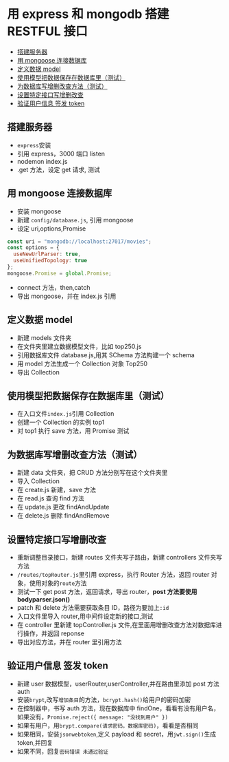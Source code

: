 # 用 express 和 mongodb 搭建 RESTFUL 接口

- [搭建服务器](#搭建服务器)
- [用 mongoose 连接数据库](#用-mongoose-连接数据库)
- [定义数据 model](#定义数据-model)
- [使用模型把数据保存在数据库里（测试）](#使用模型把数据保存在数据库里测试)
- [为数据库写增删改查方法（测试）](#为数据库写增删改查方法测试)
- [设置特定接口写增删改查](#设置特定接口写增删改查)
- [验证用户信息 签发 token](#验证用户信息-签发-token)

## 搭建服务器

- `express`安装
- 引用 express，3000 端口 listen
- nodemon index.js
- .get 方法，设定 get 请求, 测试

## 用 mongoose 连接数据库

- 安装 mongoose
- 新建 `config/database.js`, 引用 mongoose
- 设定 uri,options,Promise

```javascript {.line-numbers}
const uri = "mongodb://localhost:27017/movies";
const options = {
  useNewUrlParser: true,
  useUnifiedTopology: true
};
mongoose.Promise = global.Promise;
```

- connect 方法，then,catch
- 导出 mongoose，并在 index.js 引用

## 定义数据 model

- 新建 models 文件夹
- 在文件夹里建立数据模型文件，比如 top250.js
- 引用数据库文件 database.js,用其 SChema 方法构建一个 schema
- 用 model 方法生成一个 Collection 对象 Top250
- 导出 Collection

## 使用模型把数据保存在数据库里（测试）

- 在入口文件`index.js`引用 Collection
- 创建一个 Collection 的实例 top1
- 对 top1 执行 save 方法，用 Promise 测试

## 为数据库写增删改查方法（测试）

- 新建 data 文件夹，把 CRUD 方法分别写在这个文件夹里
- 导入 Collection
- 在 create.js 新建，save 方法
- 在 read.js 查询 find 方法
- 在 update.js 更改 findAndUpdate
- 在 delete.js 删除 findAndRemove

## 设置特定接口写增删改查

- 重新调整目录接口，新建 routes 文件夹写子路由，新建 controllers 文件夹写方法
- `/routes/topRouter.js`里引用 express，执行 Router 方法，返回 router 对象，使用对象的`route`方法
- 测试一下 get post 方法，返回请求，导出 router，**post 方法要使用 bodyparser.json()**
- patch 和 delete 方法需要获取条目 ID，路径为要加上`:id`
- 入口文件里导入 router,用中间件设定新的接口,测试
- 在 controller 里新建 topController.js 文件,在里面用增删改查方法对数据库进行操作，并返回 reponse
- 导出对应方法，并在 router 里引用方法

## 验证用户信息 签发 token

- 新建 user 数据模型，userRouter,userController,并在路由里添加 post 方法 auth
- 安装`brypt`,改写`增加条目`的方法，`bcrypt.hash()`给用户的密码加密
- 在控制器中，书写 auth 方法，现在数据库中 findOne，看看有没有用户名，如果没有，`Promise.reject({ message: "没找到用户" })`
- 如果有用户，用`brypt.compare(请求密码，数据库密码)`，看看是否相同
- 如果相同，安装`jsonwebtoken`,定义 payload 和 secret，用`jwt.sign()`生成 token,并回复
- 如果不同，回复`密码错误 未通过验证`
